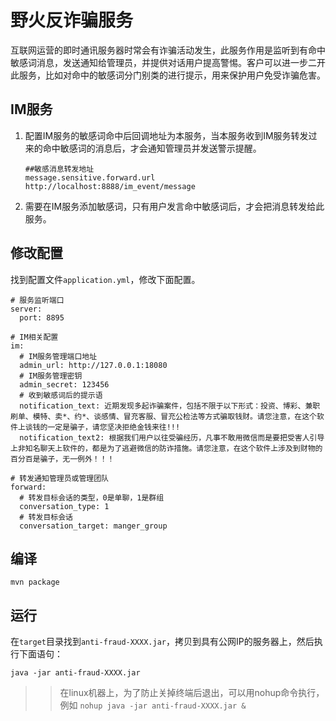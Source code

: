 # 野火反诈骗服务
互联网运营的即时通讯服务器时常会有诈骗活动发生，此服务作用是监听到有命中敏感词消息，发送通知给管理员，并提供对话用户提高警惕。客户可以进一步二开此服务，比如对命中的敏感词分门别类的进行提示，用来保护用户免受诈骗危害。

## IM服务
1. 配置IM服务的敏感词命中后回调地址为本服务，当本服务收到IM服务转发过来的命中敏感词的消息后，才会通知管理员并发送警示提醒。
    ```
    ##敏感消息转发地址
    message.sensitive.forward.url http://localhost:8888/im_event/message
    ```
2. 需要在IM服务添加敏感词，只有用户发言命中敏感词后，才会把消息转发给此服务。

## 修改配置
找到配置文件```application.yml```，修改下面配置。
```
# 服务监听端口
server:
  port: 8895

# IM相关配置
im:
  # IM服务管理端口地址
  admin_url: http://127.0.0.1:18080
  # IM服务管理密钥
  admin_secret: 123456
  # 收到敏感词后的提示语
  notification_text: 近期发现多起诈骗案件，包括不限于以下形式：投资、博彩、兼职刷单、模特、卖*、约*、谈感情、冒充客服、冒充公检法等方式骗取钱财。请您注意，在这个软件上谈钱的一定是骗子，请您坚决拒绝金钱来往!!!
  notification_text2: 根据我们用户以往受骗经历，凡事不敢用微信而是要把受害人引导上非知名聊天上软件的，都是为了逃避微信的防诈措施。请您注意，在这个软件上涉及到财物的百分百是骗子，无一例外！！！

# 转发通知管理员或管理团队
forward:
  # 转发目标会话的类型，0是单聊，1是群组
  conversation_type: 1
  # 转发目标会话
  conversation_target: manger_group
```

## 编译
```
mvn package
```

## 运行
在```target```目录找到```anti-fraud-XXXX.jar```，拷贝到具有公网IP的服务器上，然后执行下面语句：
```
java -jar anti-fraud-XXXX.jar
```
>> 在linux机器上，为了防止关掉终端后退出，可以用nohup命令执行，例如 ```nohup java -jar anti-fraud-XXXX.jar &```
